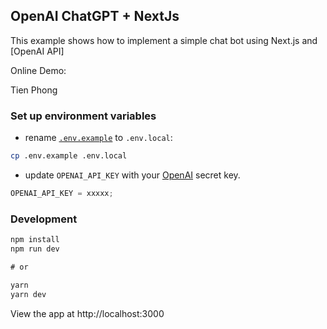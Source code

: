 ## OpenAI ChatGPT + NextJs

This example shows how to implement a simple chat bot using Next.js and [OpenAI API]

Online Demo: 

Tien Phong

### Set up environment variables

- rename [`.env.example`](.env.example) to `.env.local`:

```bash
cp .env.example .env.local
```

- update `OPENAI_API_KEY` with your [OpenAI](https://beta.openai.com/account/api-keys) secret key.

```js
OPENAI_API_KEY = xxxxx;
```

### Development

```js
npm install
npm run dev

# or

yarn
yarn dev
```

View the app at http://localhost:3000
